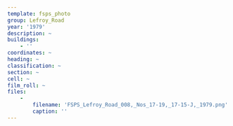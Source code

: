```yaml
---
template: fsps_photo
group: Lefroy_Road
year: '1979'
description: ~
buildings:
    - ''
coordinates: ~
heading: ~
classification: ~
section: ~
cell: ~
film_roll: ~
files:
    -
        filename: 'FSPS_Lefroy_Road_008,_Nos_17-19,_17-15-J,_1979.png'
        caption: ''
---
```

